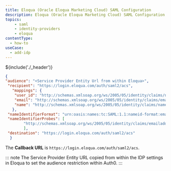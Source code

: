 ```yaml
---
title: Eloqua (Oracle Eloqua Marketing Cloud) SAML Configuration
description: Eloqua (Oracle Eloqua Marketing Cloud) SAML Configuration
topics:
    - saml
    - identity-providers
    - eloqua
contentType:
  - how-to
useCase:
  - add-idp
---
```


${include('./_header')}


```json
{
"audience": "<Service Provider Entity Url from within Eloqua>",
 "recipient": "https://login.eloqua.com/auth/saml2/acs",
   "mappings": {
    "user_id": "http://schemas.xmlsoap.org/ws/2005/05/identity/claims/nameidentifier",
    "email": "http://schemas.xmlsoap.org/ws/2005/05/identity/claims/emailaddress",
    "name": "http://schemas.xmlsoap.org/ws/2005/05/identity/claims/name",
   },
 "nameIdentifierFormat": "urn:oasis:names:tc:SAML:1.1:nameid-format:emailAddress",
 "nameIdentifierProbes": [
        "http://schemas.xmlsoap.org/ws/2005/05/identity/claims/emailaddress"
        ],
 "destination": "https://login.eloqua.com/auth/saml2/acs"
  }

```

The **Callback URL** is `https://login.eloqua.com/auth/saml2/acs`.

::: note
The Service Provider Entity URL copied from within the IDP settings in Eloqua to set the audience restriction within Auth0.
:::